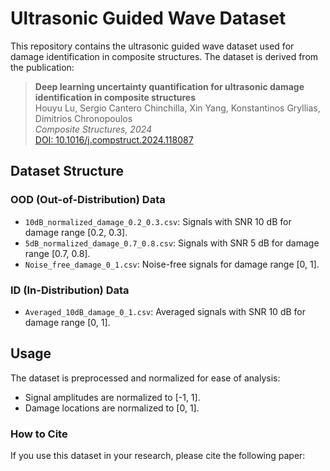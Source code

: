 # Ultrasonic Guided Wave Dataset

This repository contains the ultrasonic guided wave dataset used for damage identification in composite structures. The dataset is derived from the publication:

> **Deep learning uncertainty quantification for ultrasonic damage identification in composite structures**  
> Houyu Lu, Sergio Cantero Chinchilla, Xin Yang, Konstantinos Gryllias, Dimitrios Chronopoulos  
> *Composite Structures, 2024*  
> [DOI: 10.1016/j.compstruct.2024.118087](https://doi.org/10.1016/j.compstruct.2024.118087)

## Dataset Structure

### OOD (Out-of-Distribution) Data
- `10dB_normalized_damage_0.2_0.3.csv`: Signals with SNR 10 dB for damage range [0.2, 0.3].
- `5dB_normalized_damage_0.7_0.8.csv`: Signals with SNR 5 dB for damage range [0.7, 0.8].
- `Noise_free_damage_0_1.csv`: Noise-free signals for damage range [0, 1].

### ID (In-Distribution) Data
- `Averaged_10dB_damage_0_1.csv`: Averaged signals with SNR 10 dB for damage range [0, 1].

## Usage

The dataset is preprocessed and normalized for ease of analysis:
- Signal amplitudes are normalized to [-1, 1].
- Damage locations are normalized to [0, 1].

### How to Cite
If you use this dataset in your research, please cite the following paper:

